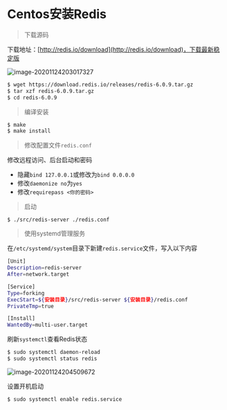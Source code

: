 # Centos安装Redis

> 下载源码

下载地址：[http://redis.io/download](http://redis.io/download)，下载最新稳定版

![image-20201124203017327](https://cdn-blog.myjerry.cn/image-20201124203017327.png)

```sh
$ wget https://download.redis.io/releases/redis-6.0.9.tar.gz
$ tar xzf redis-6.0.9.tar.gz
$ cd redis-6.0.9
```

> 编译安装

```sh
$ make
$ make install
```

> 修改配置文件`redis.conf`

修改远程访问、后台启动和密码

- 隐藏`bind 127.0.0.1`或修改为`bind 0.0.0.0`
- 修改`daemonize no`为`yes`
- 修改`requirepass <你的密码>`

> 启动

```
$ ./src/redis-server ./redis.conf
```

> 使用systemd管理服务

在`/etc/systemd/system`目录下新建`redis.service`文件，写入以下内容

```sh
[Unit]
Description=redis-server
After=network.target

[Service]
Type=forking
ExecStart=${安装目录}/src/redis-server ${安装目录}/redis.conf
PrivateTmp=true

[Install]
WantedBy=multi-user.target
```

刷新`systemctl`查看Redis状态

```sh
$ sudo systemctl daemon-reload
$ sudo systemctl status redis
```

![image-20201124204509672](https://cdn-blog.myjerry.cn/image-20201124204509672.png)

设置开机启动

```sh
$ sudo systemctl enable redis.service
```



<Vssue :title="$title" />

